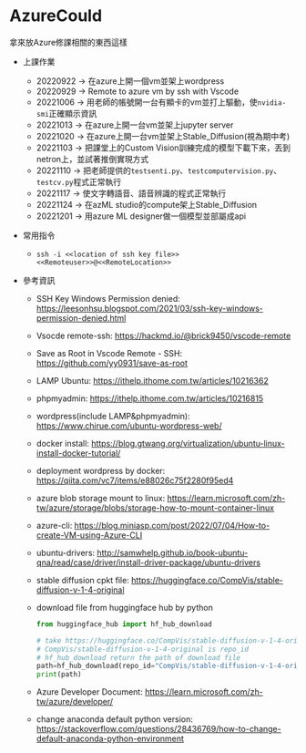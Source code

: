 # AzureCould

拿來放Azure修課相關的東西這樣

- 上課作業

  - 20220922 $\rightarrow$ 在azure上開一個vm並架上wordpress
  - 20220929 $\rightarrow$ Remote to azure vm by ssh with Vscode
  - 20221006 $\rightarrow$ 用老師的帳號開一台有顯卡的vm並打上驅動，使`nvidia-smi`正確顯示資訊
  - 20221013 $\rightarrow$ 在azure上開一台vm並架上jupyter server
  - 20221020 $\rightarrow$ 在azure上開一台vm並架上Stable_Diffusion(視為期中考)
  - 20221103 $\rightarrow$ 把課堂上的Custom Vision訓練完成的模型下載下來，丟到netron上，並試著推倒實現方式
  - 20221110 $\rightarrow$ 把老師提供的`testsenti.py`、`testcomputervision.py`、`testcv.py`程式正常執行
  - 20221117 $\rightarrow$ 使文字轉語音、語音辨識的程式正常執行
  - 20221124 $\rightarrow$ 在azML studio的compute架上Stable_Diffusion
  - 20221201 $\rightarrow$ 用azure ML designer做一個模型並部屬成api

- 常用指令

	- `ssh -i <<location of ssh key file>> <<Remoteuser>>@<<RemoteLocation>>`

- 參考資訊

	- SSH Key Windows Permission denied: https://leesonhsu.blogspot.com/2021/03/ssh-key-windows-permission-denied.html
	
	- Vsocde remote-ssh: https://hackmd.io/@brick9450/vscode-remote
	
	- Save as Root in Vscode Remote - SSH: https://github.com/yy0931/save-as-root
	
	- LAMP Ubuntu: https://ithelp.ithome.com.tw/articles/10216362
	
	- phpmyadmin: https://ithelp.ithome.com.tw/articles/10216815
	
	- wordpress(include LAMP&phpmyadmin): https://www.chirue.com/ubuntu-wordpress-web/
	
	- docker install: https://blog.gtwang.org/virtualization/ubuntu-linux-install-docker-tutorial/
	
	- deployment wordpress by docker: https://qiita.com/vc7/items/e88026c75f2280f95ed4
	
	- azure blob  storage mount to linux:  https://learn.microsoft.com/zh-tw/azure/storage/blobs/storage-how-to-mount-container-linux
	
	- azure-cli: https://blog.miniasp.com/post/2022/07/04/How-to-create-VM-using-Azure-CLI
	
	- ubuntu-drivers: http://samwhelp.github.io/book-ubuntu-qna/read/case/driver/install-driver-package/ubuntu-drivers
	
	- stable diffusion cpkt file: https://huggingface.co/CompVis/stable-diffusion-v-1-4-original
	
	- download file from huggingface hub by python
	
	  ```python
	  from huggingface_hub import hf_hub_download
	  
	  # take https://huggingface.co/CompVis/stable-diffusion-v-1-4-original for example
	  # CompVis/stable-diffusion-v-1-4-original is repo_id
	  # hf_hub_download return the path of download file
	  path=hf_hub_download(repo_id="CompVis/stable-diffusion-v-1-4-original", filename="file-in-repository",use_auth_token="usertoken-in-read-access")
	  print(path)
	  ```
	  
	- Azure Developer Document: https://learn.microsoft.com/zh-tw/azure/developer/
	  
	- change anaconda default python version: https://stackoverflow.com/questions/28436769/how-to-change-default-anaconda-python-environment

